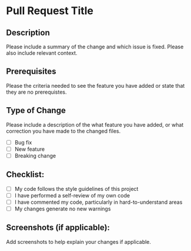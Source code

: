 # Pull Request Title

## Description
Please include a summary of the change and which issue is fixed. Please also include relevant context.

## Prerequisites
Please the criteria needed to see the feature you have added or state that they are no prerequistes. 

## Type of Change
Please include a description of the what feature you have added, or what correction you have made to the changed files. 

- [ ] Bug fix 
- [ ] New feature 
- [ ] Breaking change 

## Checklist:
- [ ] My code follows the style guidelines of this project
- [ ] I have performed a self-review of my own code
- [ ] I have commented my code, particularly in hard-to-understand areas
- [ ] My changes generate no new warnings

## Screenshots (if applicable):
Add screenshots to help explain your changes if applicable.

